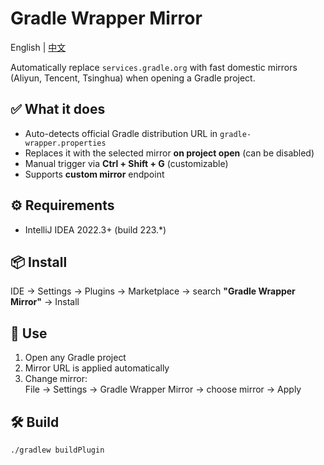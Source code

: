 # Gradle Wrapper Mirror

English | [中文](Readme)

Automatically replace `services.gradle.org` with fast domestic mirrors (Aliyun, Tencent, Tsinghua) when opening a Gradle project.

## ✅ What it does
- Auto-detects official Gradle distribution URL in `gradle-wrapper.properties`
- Replaces it with the selected mirror **on project open** (can be disabled)
- Manual trigger via **Ctrl + Shift + G** (customizable)
- Supports **custom mirror** endpoint

## ⚙️ Requirements
- IntelliJ IDEA 2022.3+ (build 223.*)

## 📦 Install
IDE → Settings → Plugins → Marketplace → search **"Gradle Wrapper Mirror"** → Install

## 🚀 Use
1. Open any Gradle project
2. Mirror URL is applied automatically
3. Change mirror:  
   File → Settings → Gradle Wrapper Mirror → choose mirror → Apply

## 🛠️ Build
```bash
./gradlew buildPlugin